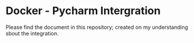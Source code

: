 # Docker - Pycharm Intergration

Please find the document in this repository; created on my understanding sbout the integration.
